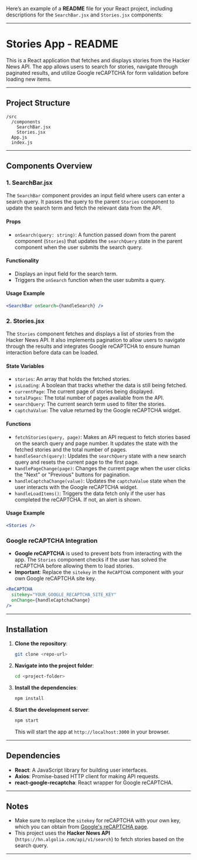 Here’s an example of a **README** file for your React project, including descriptions for the `SearchBar.jsx` and `Stories.jsx` components:

---

# **Stories App - README**

This is a React application that fetches and displays stories from the Hacker News API. The app allows users to search for stories, navigate through paginated results, and utilize Google reCAPTCHA for form validation before loading new items.

---

## **Project Structure**

```
/src
  /components
    SearchBar.jsx
    Stories.jsx
  App.js
  index.js
```

---

## **Components Overview**

### **1. SearchBar.jsx**

The `SearchBar` component provides an input field where users can enter a search query. It passes the query to the parent `Stories` component to update the search term and fetch the relevant data from the API.

#### **Props**
- `onSearch(query: string)`: A function passed down from the parent component (`Stories`) that updates the `searchQuery` state in the parent component when the user submits the search query.

#### **Functionality**
- Displays an input field for the search term.
- Triggers the `onSearch` function when the user submits a query.
  
#### **Usage Example**
```jsx
<SearchBar onSearch={handleSearch} />
```

### **2. Stories.jsx**

The `Stories` component fetches and displays a list of stories from the Hacker News API. It also implements pagination to allow users to navigate through the results and integrates Google reCAPTCHA to ensure human interaction before data can be loaded.

#### **State Variables**
- `stories`: An array that holds the fetched stories.
- `isLoading`: A boolean that tracks whether the data is still being fetched.
- `currentPage`: The current page of stories being displayed.
- `totalPages`: The total number of pages available from the API.
- `searchQuery`: The current search term used to filter the stories.
- `captchaValue`: The value returned by the Google reCAPTCHA widget.

#### **Functions**
- `fetchStories(query, page)`: Makes an API request to fetch stories based on the search query and page number. It updates the state with the fetched stories and the total number of pages.
- `handleSearch(query)`: Updates the `searchQuery` state with a new search query and resets the current page to the first page.
- `handlePageChange(page)`: Changes the current page when the user clicks the "Next" or "Previous" buttons for pagination.
- `handleCaptchaChange(value)`: Updates the `captchaValue` state when the user interacts with the Google reCAPTCHA widget.
- `handleLoadItems()`: Triggers the data fetch only if the user has completed the reCAPTCHA. If not, an alert is shown.

#### **Usage Example**
```jsx
<Stories />
```

### **Google reCAPTCHA Integration**
- **Google reCAPTCHA** is used to prevent bots from interacting with the app. The `Stories` component checks if the user has solved the reCAPTCHA before allowing them to load stories.
- **Important**: Replace the `sitekey` in the `ReCAPTCHA` component with your own Google reCAPTCHA site key.

```jsx
<ReCAPTCHA
  sitekey="YOUR_GOOGLE_RECAPTCHA_SITE_KEY"
  onChange={handleCaptchaChange}
/>
```

---

## **Installation**

1. **Clone the repository**:

   ```bash
   git clone <repo-url>
   ```

2. **Navigate into the project folder**:

   ```bash
   cd <project-folder>
   ```

3. **Install the dependencies**:

   ```bash
   npm install
   ```

4. **Start the development server**:

   ```bash
   npm start
   ```

   This will start the app at `http://localhost:3000` in your browser.

---

## **Dependencies**

- **React**: A JavaScript library for building user interfaces.
- **Axios**: Promise-based HTTP client for making API requests.
- **react-google-recaptcha**: React wrapper for Google reCAPTCHA.

---

## **Notes**

- Make sure to replace the `sitekey` for reCAPTCHA with your own key, which you can obtain from [Google's reCAPTCHA page](https://www.google.com/recaptcha).
- This project uses the **Hacker News API** (`https://hn.algolia.com/api/v1/search`) to fetch stories based on the search query.

---
